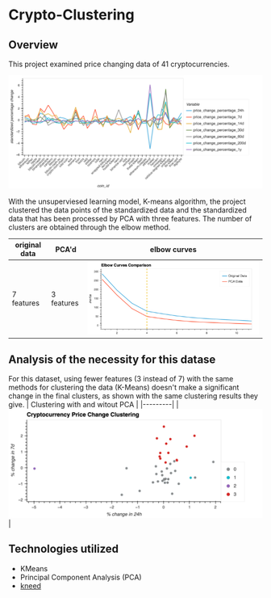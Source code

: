 # Crypto-Clustering

## Overview
This project examined price changing data of 41 cryptocurrencies.

![Cryptocurrency price changes](/images/standardizedData.png)

With the unsuperviesed learning model, K-means algorithm, the project clustered the data points of the standardized data and the standardized data that has been processed by PCA with three features. The number of clusters are obtained through the elbow method.

| original data | PCA'd                     | elbow curves |
|---------------|---------------------------|-------------|
| 7 features    | 3 features     | ![Elbow curves comparison](/images/elbowCurvesComparison.png) |

## Analysis of the necessity for this datase
For this dataset, using fewer features (3 instead of 7) with the same methods for clustering the data (K-Means) doesn't make a significant change in the final clusters, as shown with the same clustering results they give.
| Clustering with and witout PCA |
|---------|
| ![Data clusteriing](/images/clusteringComparison.png) |

  


## Technologies utilized
* KMeans
* Principal Component Analysis (PCA)
* [kneed](https://github.com/arvkevi/kneed)

